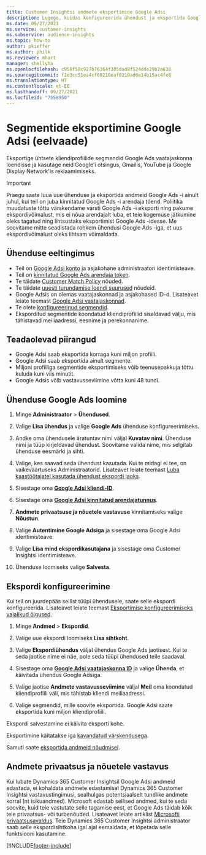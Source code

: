 ```yaml
---
title: Customer Insightsi andmete eksportimine Google Adsi
description: Lugege, kuidas konfigureerida ühendust ja eksportida Google Adsi.
ms.date: 09/27/2021
ms.service: customer-insights
ms.subservice: audience-insights
ms.topic: how-to
author: pkieffer
ms.author: philk
ms.reviewer: mhart
manager: shellyha
ms.openlocfilehash: c958f58c927b76364f305dad8f524dde29b2a638
ms.sourcegitcommit: f1e3cc51ea4cf68210eaf0210ad6e14b15ac4fe8
ms.translationtype: HT
ms.contentlocale: et-EE
ms.lasthandoff: 09/27/2021
ms.locfileid: "7558950"
---
```

# <a name="export-segments-to-google-ads-preview"></a>Segmentide eksportimine Google Adsi (eelvaade)

Eksportige ühtsete kliendiprofiilide segmendid Google Ads vaatajaskonna loendisse ja kasutage neid Google'i otsingus, Gmailis, YouTube ja Google Display Network'is reklaamimiseks. 

> [!IMPORTANT]
> Praegu saate luua uue ühenduse ja eksportida andmeid Google Ads -i ainult juhul, kui teil on juba kinnitatud Google Ads -i arendaja tõend. Poliitika muudatuste tõttu värskendame varsti Google Ads -i eksporti ning pakume ekspordivõimalust, mis ei nõua arendajalt luba, et teie kogemuse jätkumine oleks tagatud ning lihtsustaks eksportimist Google Ads -idesse. Me soovitame mitte seadistada rohkem ühendusi Google Ads -iga, et uus ekspordivõimalust oleks lihtsam võimaldada.

## <a name="prerequisites-for-connection"></a>Ühenduse eeltingimus

-   Teil on [Google Adsi konto](https://ads.google.com/) ja asjakohane administraatori identimisteave.
-   Teil on [kinnitatud Google Ads arendaja token](https://developers.google.com/google-ads/api/docs/first-call/dev-token). 
-   Te täidate [Customer Match Policy](https://support.google.com/adspolicy/answer/6299717) nõuded.
-   Te täidate [uuesti turundamise loendi suurused](https://support.google.com/google-ads/answer/7558048) nõudeid.
-   Google Adsis on olemas vaatajaskonnad ja asjakohased ID-d. Lisateavet leiate teemast [Google Adsi vaatajaskonnad](https://support.google.com/google-ads/answer/7558048?hl=en#:~:text=Audience%20lists%20is%20a%20section,Display%20Network%20through%20remarketing%20campaigns.).
-   Te olete [konfigureerinud segmendid](segments.md).
-   Eksporditud segmentide koondatud kliendiprofiilid sisaldavad välju, mis tähistavad meiliaadressi, eesnime ja perekonnanime.

## <a name="known-limitations"></a>Teadaolevad piirangud

- Google Adsi saab eksportida korraga kuni miljon profiili.
- Google Adsi saab eksportida ainult segmente.
- Miljoni profiiliga segmentide eksportimiseks võib teenusepakkuja tõttu kuluda kuni viis minutit. 
- Google Adsis võib vastavusseviimine võtta kuni 48 tundi.

## <a name="set-up-connection-to-google-ads"></a>Ühenduse Google Ads loomine

1. Minge **Administraator** > **Ühendused**.

1. Valige **Lisa ühendus** ja valige **Google Ads** ühenduse konfigureerimiseks.

1. Andke oma ühendusele äratuntav nimi väljal **Kuvatav nimi**. Ühenduse nimi ja tüüp kirjeldavad ühendust. Soovitame valida nime, mis selgitab ühenduse eesmärki ja sihti.

1. Valige, kes saavad seda ühendust kasutada. Kui te midagi ei tee, on vaikeväärtuseks Administraatorid. Lisateavet leiate teemast [Luba kaastöötajatel kasutada ühendust ekspordi jaoks](connections.md#allow-contributors-to-use-a-connection-for-exports).

1. Sisestage oma **[Google Adsi kliendi-ID](https://support.google.com/google-ads/answer/1704344)**.

1. Sisestage oma **[Google Adsi kinnitatud arendajatunnus](https://developers.google.com/google-ads/api/docs/first-call/dev-token)**.

1. **Andmete privaatsuse ja nõuetele vastavuse** kinnitamiseks valige **Nõustun**.

1. Valige **Autentimine Google Adsiga** ja sisestage oma Google Adsi identimisteave.

1. Valige **Lisa mind ekspordikasutajana** ja sisestage oma Customer Insightsi identimisteave.

1. Ühenduse loomiseks valige **Salvesta**. 

## <a name="configure-an-export"></a>Ekspordi konfigureerimine

Kui teil on juurdepääs sellist tüüpi ühendusele, saate selle ekspordi konfigureerida. Lisateavet leiate teemast [Eksportimise konfigureerimiseks vajalikud õigused](export-destinations.md#set-up-a-new-export).

1. Minge **Andmed** > **Ekspordid**.

1. Valige uue ekspordi loomiseks **Lisa sihtkoht**.

1. Valige **Ekspordiühendus** väljal ühendus Google Ads jaotisest. Kui te seda jaotise nime ei näe, pole seda tüüpi ühendused teile saadaval.

1. Sisestage oma **[Google Adsi vaatajaskonna ID](https://support.google.com/google-ads/answer/7558048?hl=en#:~:text=Audience%20lists%20is%20a%20section,Display%20Network%20through%20remarketing%20campaigns.)** ja valige **Ühenda**, et käivitada ühendus Google Adsiga.

1. Valige jaotise **Andmete vastavusseviimine** väljal **Meil** oma koondatud kliendiprofiili väli, mis tähistab kliendi meiliaadressi.

1. Valige segmendid, mille soovite eksportida. Google Adsi saate eksportida kuni miljon kliendiprofiili.

Ekspordi salvestamine ei käivita eksporti kohe.

Eksportimine käitatakse iga [kavandatud värskendusega](system.md#schedule-tab). 

Samuti saate [eksportida andmeid nõudmisel](export-destinations.md#run-exports-on-demand). 

## <a name="data-privacy-and-compliance"></a>Andmete privaatsus ja nõuetele vastavus

Kui lubate Dynamics 365 Customer Insightsil Google Adsi andmeid edastada, ei kohaldata andmete edastamisel Dynamics 365 Customer Insightsi vastavustingimusi, sealhulgas potentsiaalselt tundlike andmete korral (nt isikuandmed). Microsoft edastab sellised andmed, kui te seda soovite, kuid teie vastutate selle tagamise eest, et Google Ads täidab kõik teie privaatsus- või turbenõuded. Lisateavet leiate artiklist [Microsofti privaatsusavaldus](https://go.microsoft.com/fwlink/?linkid=396732).
Teie Dynamics 365 Customer Insightsi administraator saab selle ekspordisihtkoha igal ajal eemaldada, et lõpetada selle funktsiooni kasutamine.


[!INCLUDE[footer-include](../includes/footer-banner.md)]
